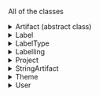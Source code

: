 All of the classes
<details><summary>Artifact (abstract class)</summary>
    <b>id:</b> number <br>
    <b>identifier:</b> string <br>
    <b>data:</b> any <br>
    completed: boolean (when the artifact has been completely labelled) <br>
    labellings: Array &lt Labelling &gt (how the artifact was labelled) <br>
    start: number (start index of artifact split) <br>
    end: number (end index of artifact split) <br>
    parentId: number (parent artifact ID in case of split) <br>
    childIds: Array &lt number &gt  (child artifact IDs in case of split) <br>
    highlighted: any (highlight info of the artifact)
</details>

<details><summary>Label</summary>
    <b>id:</b> number <br>
    <b>name:</b> string <br>
    <b>desc:</b> string <br>
    <b>type:</b> string <br>
    labelParents: Array &lt Label &gt  (array containing parent labels) <br>
    labelChilds: Array < Label >  (array containing child labels) <br>
    artifacts: Array &lt Artifact &gt  (array containing artifacts with the label) <br>
    users: Array &lt User &gt  (array containing user who have used the label) <br>
    themes: Array &lt Theme &gt  (array of themes to which the label belongs) <br>
    deleted: boolean (deletion status of the label)
</details>

<details><summary>LabelType</summary>
    <b>id:</b> number <br>
    <b>name:</b> string <br>
    <b>labels:</b> Array &lt Label &gt 
</details>

<details><summary>Labelling</summary>
    <b>id:</b> number <br>
    <b>name:</b> string <br>
    <b>labels:</b> Array &lt any &gt 
</details>

<details><summary>Project</summary>
    <b>id:</b> number <br>
    <b>name:</b> string <br>
    <b>description:</b> string <br>
    users: Array &lt User &gt  (array of users of the project) <br>
    numberOfArtifacts: number (number of artifacts in a) <br>
    numberOfCLArtifacts: number (number of completely labelled artifacts in a project) <br>
    frozen: boolean (status on if the project is frozen) <br>
    criteria: number (number of times project artifacts have to be labelled) <br>
    admin: boolean (if current is admin of the project) <br>
</details>

<details><summary>StringArtifact</summary>
    <b>id:</b> number <br>
    <b>identifier:</b> string <br>
    <b>data:</b> string <br>
    completed: boolean (when the artifact has been completely labelled) <br>
    labellings: Array &lt Labelling> (how the artifact was labelled) <br>
    start: number (start index of artifact split) <br>
    end: number (end index of artifact split) <br>
    parentId: number (parent artifact ID in case of split) <br>
    childIds: Array &lt number> (child artifact IDs in case of split) <br>
    highlighted: any (highlight info of the artifact)
</details>

<details><summary>Theme</summary>
    <b>id:</b> number <br>
    <b>name:</b> string <br>
    <b>desc:</b> string <br>
    themeParents: Array &lt Theme &gt  (array of parent themes of the theme) <br>
    themeChilds: Array &lt Theme &gt  (array of child themes of the theme) <br>
    labels: Array &lt Label &gt  (array of labels that belong to the theme) <br>
    deleted: boolean (deletion status of the theme)
</details>

<details><summary>User</summary>
    <b>id:</b> number <br>
    <b>username:</b> string <br>
    <b>email:</b> string <br>
    description: string (description of the user) <br>
    status: string (status of the user based on approval) <br>
    type: string (user type ex: if admin) 
</details>


